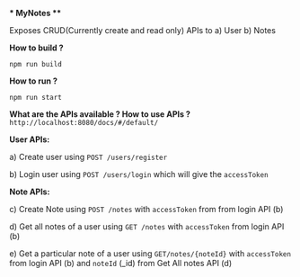 **\* MyNotes \*\***

Exposes CRUD(Currently create and read only) APIs to
a) User
b) Notes

**How to build ?**

`npm run build`

**How to run ?**

`npm run start`

**What are the APIs available ? How to use APIs ?**
`http://localhost:8080/docs/#/default/`

**User APIs:**

a) Create user using `POST /users/register`

b) Login user using `POST /users/login` which will give the `accessToken`

**Note APIs:**

c) Create Note using `POST /notes` with `accessToken` from from login API (b)

d) Get all notes of a user using `GET /notes` with `accessToken` from login API (b)

e) Get a particular note of a user using `GET/notes/{noteId}` with `accessToken` from login API (b) and `noteId` (\_id) from Get All notes API (d)
